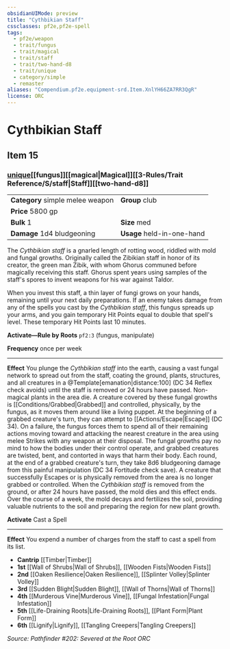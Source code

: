 ```yaml
---
obsidianUIMode: preview
title: "Cythbikian Staff"
cssclasses: pf2e,pf2e-spell
tags:
  - pf2e/weapon
  - trait/fungus
  - trait/magical
  - trait/staff
  - trait/two-hand-d8
  - trait/unique
  - category/simple
  - remaster
aliases: "Compendium.pf2e.equipment-srd.Item.XnlYH66ZA7RR3QgR"
license: ORC
---
```

# Cythbikian Staff
## Item 15
### [unique](unique.md "Unique Rarity Trait")[[fungus]][[magical|Magical]][[3-Rules/Trait Reference/S/staff|Staff]][[two-hand-d8]]

|  |  |
| -- | -- |
| **Category** simple melee weapon | **Group** club |
| **Price** 5800 gp |  |
| **Bulk** 1 | **Size** med |
| **Damage** 1d4 bludgeoning  | **Usage** held-in-one-hand |



The _Cythbikian staff_ is a gnarled length of rotting wood, riddled with mold and fungal growths. Originally called the Zibikian staff in honor of its creator, the green man Zibik, with whom Ghorus communed before magically receiving this staff. Ghorus spent years using samples of the staff's spores to invent weapons for his war against Taldor.

When you invest this staff, a thin layer of fungi grows on your hands, remaining until your next daily preparations. If an enemy takes damage from any of the spells you cast by the _Cythbikian staff_, this fungus spreads up your arms, and you gain temporary Hit Points equal to double that spell's level. These temporary Hit Points last 10 minutes.

**Activate—Rule by Roots** `pf2:3` (fungus, manipulate)

**Frequency** once per week

* * *

**Effect** You plunge the _Cythbikian staff_ into the earth, causing a vast fungal network to spread out from the staff, coating the ground, plants, structures, and all creatures in a @Template\[emanation|distance:100\] (DC 34 Reflex check avoids) until the staff is removed or 24 hours have passed. Non-magical plants in the area die. A creature covered by these fungal growths is [[Conditions/Grabbed|Grabbed]] and controlled, physically, by the fungus, as it moves them around like a living puppet. At the beginning of a grabbed creature's turn, they can attempt to [[Actions/Escape|Escape]] (DC 34). On a failure, the fungus forces them to spend all of their remaining actions moving toward and attacking the nearest creature in the area using melee Strikes with any weapon at their disposal. The fungal growths pay no mind to how the bodies under their control operate, and grabbed creatures are twisted, bent, and contorted in ways that harm their body. Each round, at the end of a grabbed creature's turn, they take 8d6 bludgeoning damage from this painful manipulation (DC 34 Fortitude check save). A creature that successfully Escapes or is physically removed from the area is no longer grabbed or controlled. When the _Cythbikian staff_ is removed from the ground, or after 24 hours have passed, the mold dies and this effect ends. Over the course of a week, the mold decays and fertilizes the soil, providing valuable nutrients to the soil and preparing the region for new plant growth.

**Activate** Cast a Spell

* * *

**Effect** You expend a number of charges from the staff to cast a spell from its list.

*   **Cantrip** [[Timber|Timber]]
*   **1st** [[Wall of Shrubs|Wall of Shrubs]], [[Wooden Fists|Wooden Fists]]
*   **2nd** [[Oaken Resilience|Oaken Resilience]], [[Splinter Volley|Splinter Volley]]
*   **3rd** [[Sudden Blight|Sudden Blight]], [[Wall of Thorns|Wall of Thorns]]
*   **4th** [[Murderous Vine|Murderous Vine]], [[Fungal Infestation|Fungal Infestation]]
*   **5th** [[Life-Draining Roots|Life-Draining Roots]], [[Plant Form|Plant Form]]
*   **6th** [[Lignify|Lignify]], [[Tangling Creepers|Tangling Creepers]]

*Source: Pathfinder #202: Severed at the Root*
*ORC*